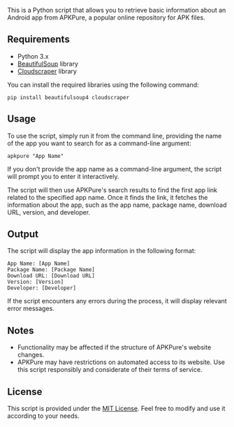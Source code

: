 This is a Python script that allows you to retrieve basic information about an Android app from APKPure, a popular online repository for APK files.

## Requirements

- Python 3.x
- [BeautifulSoup](https://www.crummy.com/software/BeautifulSoup/) library
- [Cloudscraper](https://pypi.org/project/cloudscraper/) library

You can install the required libraries using the following command:

```
pip install beautifulsoup4 cloudscraper
```

## Usage

To use the script, simply run it from the command line, providing the name of the app you want to search for as a command-line argument:

```
apkpure "App Name"
```

If you don't provide the app name as a command-line argument, the script will prompt you to enter it interactively.

The script will then use APKPure's search results to find the first app link related to the specified app name. Once it finds the link, it fetches the information about the app, such as the app name, package name, download URL, version, and developer.

## Output

The script will display the app information in the following format:

```
App Name: [App Name]
Package Name: [Package Name]
Download URL: [Download URL]
Version: [Version]
Developer: [Developer]
```

If the script encounters any errors during the process, it will display relevant error messages.

## Notes

- Functionality may be affected if the structure of APKPure's website changes.
- APKPure may have restrictions on automated access to its website. Use this script responsibly and considerate of their terms of service.

## License

This script is provided under the [MIT License](LICENSE). Feel free to modify and use it according to your needs.
